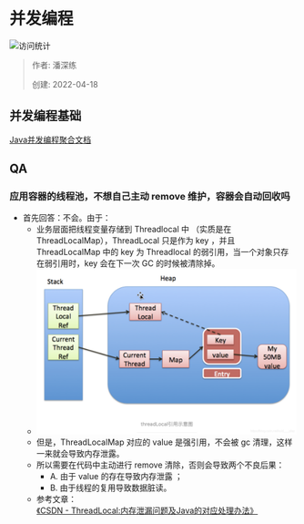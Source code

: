 # 并发编程

![访问统计](https://visitor-badge.glitch.me/badge?page_id=senlypan.qa.04-concurrent-programming&left_color=blue&right_color=red)

> 作者: 潘深练
>
> 创建: 2022-04-18

## 并发编程基础 

[Java并发编程聚合文档](http://concurrent-programming.panshenlian.com/#/zh-cn/00-Java-Concurrency-and-Multithreading-Tutorial)

## QA

### 应用容器的线程池，不想自己主动 remove 维护，容器会自动回收吗

- 首先回答：不会。由于：
    - 业务层面把线程变量存储到 Threadlocal 中 （实质是在 ThreadLocalMap），ThreadLocal 只是作为 key ，并且 ThreadLocalMap 中的 key 为 Threadlocal 的弱引用，当一个对象只存在弱引用时，key 会在下一次 GC 的时候被清除掉。
    - ![](../_media/images/04-concurrent-programming/04-concurrent-programming-001.png)
    - 但是，ThreadLocalMap 对应的 value 是强引用，不会被 gc 清理，这样一来就会导致内存泄露。
    - 所以需要在代码中主动进行 remove 清除，否则会导致两个不良后果：
        - A. 由于 value 的存在导致内存泄露 ； 
        - B. 由于线程的复用导致数据脏读。
    - 参考文章：[《CSDN - ThreadLocal:内存泄漏问题及Java的对应处理办法》](https://blog.csdn.net/cold___play/article/details/105936714)
 